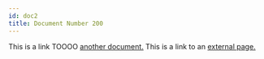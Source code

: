 ```yaml
---
id: doc2
title: Document Number 200
---
```


This is a link TOOOO [another document.](doc3.md) This is a link to an [external page.](http://www.example.com)
